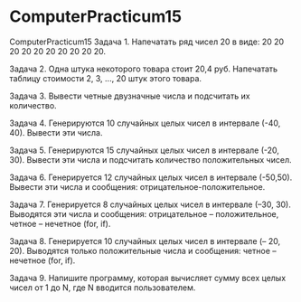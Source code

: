 # ComputerPracticum15
ComputerPracticum15
Задача 1. Напечатать ряд чисел 20 в виде: 20 20 20 20 20 20 20 20 20 20.

Задача 2. Одна штука некоторого товара стоит 20,4 руб. Напечатать таблицу стоимости 2, 3, ..., 20 штук этого товара.

Задача 3. Вывести четные двузначные числа и подсчитать их количество.

Задача 4. Генерируются 10 случайных целых чисел в интервале (-40, 40). Вывести эти числа.


Задача 5. Генерируются 15 случайных целых чисел в интервале (-20, 30). Вывести эти числа и подсчитать количество положительных чисел.

Задача 6. Генерируется 12 случайных целых чисел в интервале (-50,50). Вывести эти числа и сообщения: отрицательное-положительное.

Задача 7. Генерируется 8 случайных целых чисел в интервале (–30, 30). Выводятся эти числа и сообщения: отрицательное – положительное, четное – нечетное (for, if).

Задача 8. Генерируется 10 случайных целых чисел в интервале (– 20, 20). Выводятся только положительные числа и сообщения: четное – нечетное (for, if).

Задача 9. Напишите программу, которая вычисляет сумму всех целых чисел от 1 до N, где N вводится пользователем.
